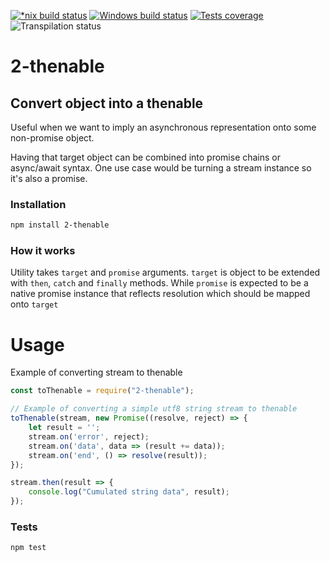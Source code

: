 [![*nix build status][nix-build-image]][nix-build-url]
[![Windows build status][win-build-image]][win-build-url]
[![Tests coverage][cov-image]][cov-url]
![Transpilation status][transpilation-image]

# 2-thenable

## Convert object into a thenable

Useful when we want to imply an asynchronous representation onto some non-promise object.

Having that target object can be combined into promise chains or async/await syntax.
One use case would be turning a stream instance so it's also a promise.

### Installation

```bash
npm install 2-thenable
```

### How it works

Utility takes `target` and `promise` arguments. `target` is object to be extended with `then`, `catch` and `finally` methods.
While `promise` is expected to be a native promise instance that reflects resolution which should be mapped onto `target`

# Usage

Example of converting stream to thenable

```javascript
const toThenable = require("2-thenable");

// Example of converting a simple utf8 string stream to thenable
toThenable(stream, new Promise((resolve, reject) => {
	let result = '';
	stream.on('error', reject);
	stream.on('data', data => (result += data));
	stream.on('end', () => resolve(result));
});

stream.then(result => {
	console.log("Cumulated string data", result);
});
```

### Tests

```bash
npm test
```

[nix-build-image]: https://semaphoreci.com/api/v1/medikoo-org/2-thenable/branches/master/shields_badge.svg
[nix-build-url]: https://semaphoreci.com/medikoo-org/2-thenable
[win-build-image]: https://ci.appveyor.com/api/projects/status/?svg=true
[win-build-url]: https://ci.appveyor.com/api/project/medikoo/2-thenable
[cov-image]: https://img.shields.io/codecov/c/github/medikoo/2-thenable.svg
[cov-url]: https://codecov.io/gh/medikoo/2-thenable
[transpilation-image]: https://img.shields.io/badge/transpilation-free-brightgreen.svg
[npm-image]: https://img.shields.io/npm/v/2-thenable.svg
